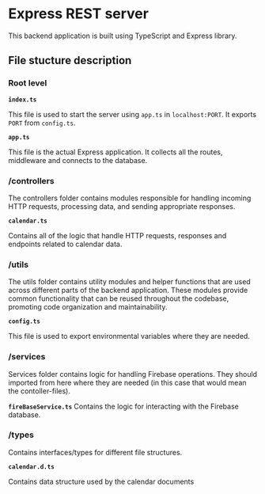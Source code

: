 # Express REST server

This backend application is built using TypeScript and Express library.

## File stucture description

### Root level

**`index.ts`**

This file is used to start the server using `app.ts` in `localhost:PORT`. It exports `PORT` from `config.ts`.

**`app.ts`**

This file is the actual Express application. It collects all the routes, middleware and connects to the database.

### /controllers

The controllers folder contains modules responsible for handling incoming HTTP requests, processing data, and sending appropriate responses.

**`calendar.ts`**

Contains all of the logic that handle HTTP requests, responses and endpoints related to calendar data.

### /utils

The utils folder contains utility modules and helper functions that are used across different parts of the backend application. These modules provide common functionality that can be reused throughout the codebase, promoting code organization and maintainability.

**`config.ts`**

This file is used to export environmental variables where they are needed.

### /services

Services folder contains logic for handling Firebase operations. They should imported from here where they are needed (in this case that would mean the contoller-files).

**`fireBaseService.ts`**
Contains the logic for interacting with the Firebase database.

### /types

Contains interfaces/types for different file structures.

**`calendar.d.ts`**

Contains data structure used by the calendar documents